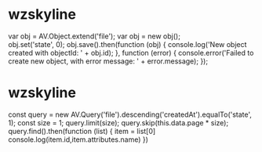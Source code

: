 # wzskyline
var obj = AV.Object.extend('file');
var obj = new obj();  
obj.set('state', 0);
obj.save().then(function (obj) { 
    console.log('New object created with objectId: ' + obj.id); 
}, function (error) { 
    console.error('Failed to create new object, with error message: ' + error.message);
});
# wzskyline

  
const query = new AV.Query('file').descending('createdAt').equalTo('state', 1);
const size = 1;
query.limit(size); 
query.skip(this.data.page * size); 
query.find().then(function (list) {
    item = list[0]
    console.log(item.id,item.attributes.name)
})